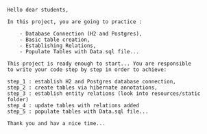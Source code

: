 
    Hello dear students,

    In this project, you are going to practice :

        - Database Connection (H2 and Postgres),
        - Basic table creation, 
        - Establishing Relations,
        - Populate Tables with Data.sql file...

    This project is ready enough to start... You are responsible
    to write your code step by step in order to achieve:

    step_1 : establish H2 and Postgres database connection,
    step_2 : create tables via hibernate annotations,
    step_3 : establish entity relations (look into resources/static folder)
    step_4 : update tables with relations added
    step_5 : populate tables with Data.sql file...

    Thank you and hav a nice time...
